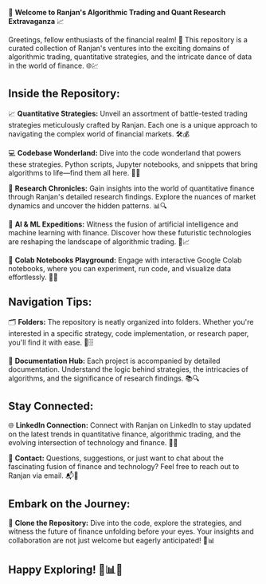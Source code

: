 📁 **Welcome to Ranjan's Algorithmic Trading and Quant Research Extravaganza** 📈

Greetings, fellow enthusiasts of the financial realm! 👋 This repository is a curated collection of Ranjan's ventures into the exciting domains of algorithmic trading, quantitative strategies, and the intricate dance of data in the world of finance. 🌐💹

## Inside the Repository:

📈 **Quantitative Strategies:** Unveil an assortment of battle-tested trading strategies meticulously crafted by Ranjan. Each one is a unique approach to navigating the complex world of financial markets. 🛠️💰

💻 **Codebase Wonderland:** Dive into the code wonderland that powers these strategies. Python scripts, Jupyter notebooks, and snippets that bring algorithms to life—find them all here. 🚀📄

🔬 **Research Chronicles:** Gain insights into the world of quantitative finance through Ranjan's detailed research findings. Explore the nuances of market dynamics and uncover the hidden patterns. 📊🔍

🤖 **AI & ML Expeditions:** Witness the fusion of artificial intelligence and machine learning with finance. Discover how these futuristic technologies are reshaping the landscape of algorithmic trading. 🤖📈

📓 **Colab Notebooks Playground:** Engage with interactive Google Colab notebooks, where you can experiment, run code, and visualize data effortlessly. 📔🎉

## Navigation Tips:

🗂️ **Folders:** The repository is neatly organized into folders. Whether you're interested in a specific strategy, code implementation, or research paper, you'll find it with ease. 📁🗄️

📑 **Documentation Hub:** Each project is accompanied by detailed documentation. Understand the logic behind strategies, the intricacies of algorithms, and the significance of research findings. 📚🔍

## Stay Connected:

🌐 **LinkedIn Connection:** Connect with Ranjan on LinkedIn to stay updated on the latest trends in quantitative finance, algorithmic trading, and the evolving intersection of technology and finance. 👥🌐

📧 **Contact:** Questions, suggestions, or just want to chat about the fascinating fusion of finance and technology? Feel free to reach out to Ranjan via email. 📬🤝

## Embark on the Journey:

🚀 **Clone the Repository:** Dive into the code, explore the strategies, and witness the future of finance unfolding before your eyes. Your insights and collaboration are not just welcome but eagerly anticipated! 🚀📊

## Happy Exploring! 🚀📊✨
